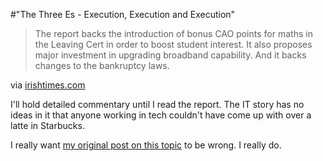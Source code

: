 #"The Three Es - Execution, Execution and Execution"


 <div class="posterous_bookmarklet_entry">
 <blockquote class="posterous_medium_quote"> The report backs the introduction of bonus CAO points for maths in the Leaving Cert in order to boost student interest. It also proposes major investment in upgrading broadband capability. And it backs changes to the bankruptcy laws.</blockquote>

<div class="posterous_quote_citation">via <a href="http://www.irishtimes.com/newspaper/frontpage/2010/0310/1224265980969.html">irishtimes.com</a></div>
 <p>I'll hold detailed commentary until I read the report. The IT story has no ideas in it that anyone working in tech couldn't have come up with over a latte in Starbucks.
</p><p>I really want <a href="http://conoroneill.com/2009/06/29/we-declare-our-resolve-to-pursue-the-happiness-and-prosperity-of-the-whole-nation/">my original post on this topic</a> to be wrong. I really do.</p></div>
 